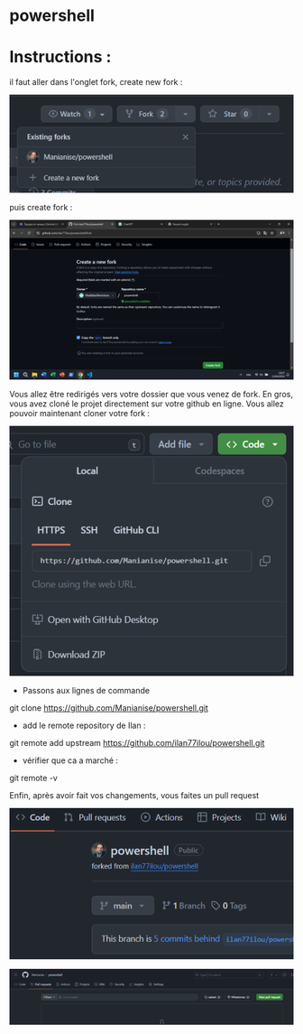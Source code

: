# powershell


# Instructions :

il faut aller dans l'onglet fork, create new fork :

![alt1](./img/img1.png)

puis create fork :

![alt1](./img/img2.png)

Vous allez être redirigés vers votre dossier que vous venez de fork. En gros, vous avez cloné le projet directement sur votre github en ligne.
Vous allez pouvoir maintenant cloner votre fork :

![alt1](./img/img3.png)

- Passons aux lignes de commande

git clone https://github.com/Manianise/powershell.git

- add le remote repository de Ilan :

 git remote add upstream https://github.com/ilan77ilou/powershell.git

- vérifier que ca a marché :

git remote -v

Enfin, après avoir fait vos changements, vous faites un pull request

![alt1](./img/img4.png)

![alt1](./img/img5.png)

